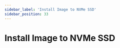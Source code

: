 ```yaml
---
sidebar_label: 'Install Image to NVMe SSD'
sidebar_position: 33
---
```


# Install Image to NVMe SSD